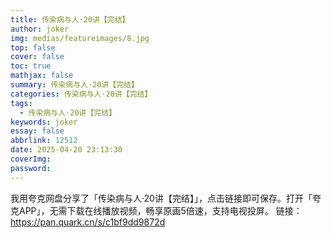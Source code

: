 ```yaml
---
title: 传染病与人·20讲【完结】
author: joker
img: medias/featureimages/8.jpg
top: false
cover: false
toc: true
mathjax: false
summary: 传染病与人·20讲【完结】
categories: 传染病与人·20讲【完结】
tags:
  - 传染病与人·20讲【完结】
keywords: joker
essay: false
abbrlink: 12512
date: 2025-04-20 23:13:30
coverImg:
password:
---
```


我用夸克网盘分享了「传染病与人·20讲【完结】」，点击链接即可保存。打开「夸克APP」，无需下载在线播放视频，畅享原画5倍速，支持电视投屏。
链接：https://pan.quark.cn/s/c1bf9dd9872d

